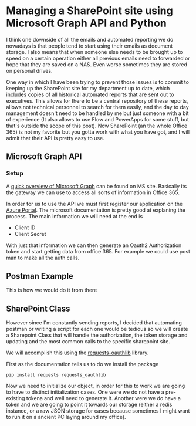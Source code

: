 # Managing a SharePoint site using Microsoft Graph API and Python

I think one downside of all the emails and automated reporting we do nowadays is that people tend to start using their emails as document storage. I also means that when someone else needs to be brought up to speed on a certain operation either all previous emails need to forwarded or hope that they are saved on a NAS. Even worse sometimes they are stored on personal drives.

One way in which I have been trying to prevent those issues is to commit to keeping up the SharePoint site for my department up to date, which includes copies of all historical automated reports that are sent out to executives. This allows for there to be a central repository of these reports, allows not technical personnel to search for them easily, and the day to day management doesn't need to be handled by me but just someone with a bit of experience (It also allows to use Flow and PowerApps for some stuff, but that's outside the scope of this post). Now SharePoint (an the whole Office 365) is not my favorite but you gotta work with what you have got, and I will admit that their API is pretty easy to use.

## Microsoft Graph API
### Setup

A [quick overview of Microsoft Graph](https://docs.microsoft.com/en-us/graph/overview) can be found on MS site. Basically its the gateway we can use to access all sorts of information in Office 365.

In order for us to use the API we must first register our application on the [Azure Portal](https://docs.microsoft.com/en-us/graph/tutorials/python?tutorial-step=2). The microsoft documentation is pretty good at explaning the process. The main information we will need at the end is
* Client ID
* Client Secret

With just that information we can then generate an Oauth2 Authorization token and start getting data from office 365. For example we could use post man to make all the auth calls.

## Postman Example
This is how we would do it from there

## SharePoint Class
However since I'm constantly sending reports, I decided that automating postman or writing a script for each one would be tedious so we will create a Sharepoint Class that will handle the authorization, the token storage and updating and the most common calls to the specific sharepoint site.

We will accomplish this using the [requests-oauthlib](https://pypi.org/project/requests-oauthlib/) library.

First as the documentation tells us to do we install the package

``` pip install requests requests_oauthlib ```

Now we need to initialize our object, in order for this to work we are going to have to distinct initialization cases. One were we do not have a pre-existing tokena and well need to generate it. Another were we do have a token and we are going to point it towards our storage (either a redis instance, or a raw JSON storage for cases because sometimes I might want to run it on a ancient PC laying around my office).
